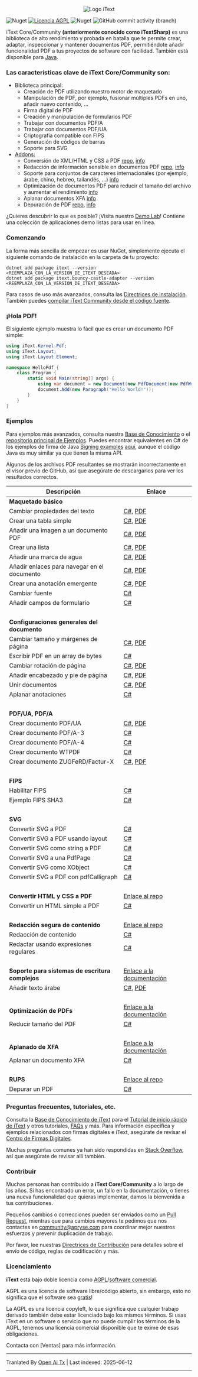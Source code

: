 <p align="center">
    <img src="https://raw.githubusercontent.com/itext/itext-dotnet/develop/assets/iText_Logo_Small.png" alt="Logo iText">
</p>

![Nuget](https://img.shields.io/nuget/v/itext7)
[![Licencia AGPL](https://img.shields.io/badge/license-AGPL-blue.svg)](https://github.com/itext/itext7/blob/master/LICENSE.md)
![Nuget](https://img.shields.io/nuget/dt/itext7)
![GitHub commit activity (branch)](https://img.shields.io/github/commit-activity/m/itext/itext7-dotnet)

iText Core/Community **(anteriormente conocido como iTextSharp)** es una biblioteca de alto rendimiento y probada en batalla que te permite crear, adaptar, inspeccionar y mantener documentos PDF, permitiéndote añadir funcionalidad PDF a tus proyectos de software con facilidad. También está disponible para [Java](https://github.com/itext/itext7).

### Las características clave de iText Core/Community son:

* Biblioteca principal:
    * Creación de PDF utilizando nuestro motor de maquetado
    * Manipulación de PDF, por ejemplo, fusionar múltiples PDFs en uno, añadir nuevo contenido, ...
    * Firma digital de PDF
    * Creación y manipulación de formularios PDF
    * Trabajar con documentos PDF/A
    * Trabajar con documentos PDF/UA
    * Criptografía compatible con FIPS
    * Generación de códigos de barras
    * Soporte para SVG
* [Addons:][all products]
    * Conversión de XML/HTML y CSS a PDF [repo][pdfhtml], [info][pdfhtmlproduct]
    * Redacción de información sensible en documentos PDF [repo][pdfsweep], [info][pdfsweepproduct]
    * Soporte para conjuntos de caracteres internacionales (por ejemplo, árabe, chino, hebreo, tailandés, ...) [info][calligraph]
    * Optimización de documentos PDF para reducir el tamaño del archivo y aumentar el rendimiento [info][optimizer]
    * Aplanar documentos XFA [info][xfa]
    * Depuración de PDF [repo][rups], [info][rupsproduct]

¿Quieres descubrir lo que es posible? ¡Visita nuestro [Demo Lab](https://itextpdf.com/demos)! Contiene una colección de aplicaciones demo listas para usar en línea.

### Comenzando

La forma más sencilla de empezar es usar NuGet, simplemente ejecuta el siguiente comando de instalación en la carpeta de tu proyecto:

```shell
dotnet add package itext --version <REEMPLAZA_CON_LA_VERSION_DE_ITEXT_DESEADA>
dotnet add package itext.bouncy-castle-adapter --version <REEMPLAZA_CON_LA_VERSION_DE_ITEXT_DESEADA>
```

Para casos de uso más avanzados, consulta las [Directrices de instalación](https://kb.itextpdf.com/home/it7kb/installation-guidelines).
También puedes [compilar iText Community desde el código fuente][building].

### ¡Hola PDF!

El siguiente ejemplo muestra lo fácil que es crear un documento PDF simple:

```csharp
using iText.Kernel.Pdf;
using iText.Layout;
using iText.Layout.Element;

namespace HelloPdf {
    class Program {
        static void Main(string[] args) {
            using var document = new Document(new PdfDocument(new PdfWriter("helloworld-pdf.pdf")));
            document.Add(new Paragraph("Hello World!"));
        }
    }
}
```

### Ejemplos

Para ejemplos más avanzados, consulta nuestra [Base de Conocimiento](https://kb.itextpdf.com/home/it7kb/examples) o el [repositorio principal de Ejemplos](https://github.com/itext/i7ns-samples). Puedes encontrar equivalentes en C# de los ejemplos de firma de Java [Signing examples](https://github.com/itext/i7js-signing-examples) [aquí](https://github.com/itext/itext-publications-samples-dotnet/tree/develop/itext/itext.publications), aunque el código Java es muy similar ya que tienen la misma API.

Algunos de los archivos PDF resultantes se mostrarán incorrectamente en el visor previo de GitHub, así que asegúrate de descargarlos para ver los resultados correctos.

| Descripción                                | Enlace                                                                                                                                                                                                                                                                                                   |
|--------------------------------------------|----------------------------------------------------------------------------------------------------------------------------------------------------------------------------------------------------------------------------------------------------------------------------------------------------------|
| **Maquetado básico**                       |                                                                                                                                                                                                                                                                                                          |
| Cambiar propiedades del texto              | [C#](https://github.com/itext/itext-publications-samples-dotnet/blob/master/itext/itext.samples/itext/samples/sandbox/layout/ParagraphTextWithStyle.cs), [PDF](https://github.com/itext/itext-publications-samples-dotnet/blob/master/itext/itext.samples/cmpfiles/sandbox/layout/cmp_paragraphTextWithStyle.pdf)                              |
| Crear una tabla simple                     | [C#](https://github.com/itext/itext-publications-samples-dotnet/blob/master/itext/itext.samples/itext/samples/sandbox/tables/SimpleTable9.cs),  [PDF](https://github.com/itext/itext-publications-samples-dotnet/blob/master/itext/itext.samples/cmpfiles/sandbox/tables/cmp_simple_table9.pdf)                                                  |
| Añadir una imagen a un documento PDF       | [C#](https://github.com/itext/itext-publications-samples-dotnet/blob/master/itext/itext.samples/itext/samples/sandbox/images/MultipleImages.cs), [PDF](https://github.com/itext/itext-publications-samples-dotnet/blob/master/itext/itext.samples/cmpfiles/sandbox/images/cmp_multiple_images.pdf)                                             |
| Crear una lista                            | [C#](https://github.com/itext/itext-publications-samples-dotnet/blob/master/itext/itext.samples/itext/samples/sandbox/objects/NestedLists.cs), [PDF](https://github.com/itext/itext-publications-samples-dotnet/blob/master/itext/itext.samples/cmpfiles/sandbox/objects/cmp_nested_list.pdf)                                                  |                                                                                                                                                                                                      
| Añadir una marca de agua                   | [C#](https://github.com/itext/itext-publications-samples-dotnet/blob/master/itext/itext.samples/itext/samples/sandbox/events/Watermarking.cs),  [PDF](https://github.com/itext/itext-publications-samples-dotnet/blob/master/itext/itext.samples/cmpfiles/sandbox/events/cmp_watermarkings.pdf)                                              |
| Añadir enlaces para navegar en el documento| [C#](https://github.com/itext/itext-publications-samples-dotnet/blob/master/itext/itext.samples/itext/samples/sandbox/annotations/AddLinkAnnotation5.cs),  [PDF](https://github.com/itext/itext-publications-samples-dotnet/blob/master/itext/itext.samples/cmpfiles/sandbox/annotations/cmp_add_link_annotation5.pdf)                         |
| Crear una anotación emergente              | [C#](https://github.com/itext/itext-publications-samples-dotnet/blob/master/itext/itext.samples/itext/samples/sandbox/annotations/MovePopup.cs),  [PDF](https://github.com/itext/itext-publications-samples-dotnet/blob/master/itext/itext.samples/cmpfiles/sandbox/annotations/cmp_move_popup.pdf)                                            |
| Cambiar fuente                             | [C#](https://github.com/itext/itext-publications-samples-dotnet/blob/master/itext/itext.samples/itext/samples/sandbox/layout/ParagraphTextWithStyle.cs)                                                                                                                                                 |
| Añadir campos de formulario                | [C#](https://kb.itextpdf.com/home/it7kb/examples/forms-in-itext-core-8-0-0)                                                                                                                                                                                                                             |
 <br>                                       |                                                                                                                                                                                                                                                                                                         |
| **Configuraciones generales del documento**|                                                                                                                                                                                                                                                                                                          |
| Cambiar tamaño y márgenes de página        | [C#](https://github.com/itext/itext-publications-samples-dotnet/blob/master/itext/itext.samples/itext/samples/sandbox/layout/PageSizeAndMargins.cs),  [PDF](https://github.com/itext/itext-publications-samples-dotnet/blob/master/itext/itext.samples/cmpfiles/sandbox/layout/cmp_pageSizeAndMargins.pdf)                                     |
| Escribir PDF en un array de bytes          | [C#](https://stackoverflow.com/a/67411657/10015628)                                                                                                                                                                                                                                                     |
| Cambiar rotación de página                 | [C#](https://github.com/itext/itext-publications-samples-dotnet/blob/master/itext/itext.samples/itext/samples/sandbox/events/PageRotation.cs),  [PDF](https://github.com/itext/itext-publications-samples-dotnet/blob/master/itext/itext.samples/cmpfiles/sandbox/events/cmp_page_rotation.pdf)                                              |
| Añadir encabezado y pie de página          | [C#](https://github.com/itext/itext-publications-samples-dotnet/blob/master/itext/itext.samples/itext/samples/sandbox/events/TextFooter.cs),  [PDF](https://github.com/itext/itext-publications-samples-dotnet/blob/master/itext/itext.samples/cmpfiles/sandbox/events/cmp_text_footer.pdf)                                                  |
| Unir documentos                            | [C#](https://github.com/itext/itext-publications-samples-dotnet/blob/master/itext/itext.samples/itext/samples/sandbox/merge/AddCover1.cs),  [PDF](https://github.com/itext/itext-publications-samples-dotnet/blob/master/itext/itext.samples/cmpfiles/sandbox/merge/cmp_add_cover.pdf)                                                         |
| Aplanar anotaciones                        | [C#](https://kb.itextpdf.com/home/it7kb/examples/high-level-annotation-flattening)                                                                                                                                                                                                                      |
| <br>                                       |                                                                                                                                                                                                                                                                                                         |
| **PDF/UA, PDF/A**                          |                                                                                                                                                                                                                                                                                                         |
| Crear documento PDF/UA                     | [C#](https://github.com/itext/itext-publications-samples-dotnet/blob/master/itext/itext.samples/itext/samples/sandbox/pdfua/PdfUA.cs),  [PDF](https://github.com/itext/itext-publications-samples-dotnet/blob/master/itext/itext.samples/cmpfiles/sandbox/pdfua/cmp_pdf_ua.pdf)                                                               |
| Crear documento PDF/A-3                    | [C#](https://github.com/itext/itext-publications-samples-dotnet/blob/master/itext/itext.samples/itext/samples/sandbox/pdfa/PdfA3.cs)                                                                                                                                                                   |
| Crear documento PDF/A-4                    | [C#](https://github.com/itext/itext-publications-samples-dotnet/blob/master/itext/itext.samples/itext/samples/sandbox/pdfa/PdfA4.cs)                                                                                                                                                                  |
| Crear documento WTPDF                      | [C#](https://github.com/itext/itext-publications-samples-dotnet/blob/master/itext/itext.samples/itext/samples/sandbox/pdfua/Wtpdf.cs)                                                                                                                                                                 |
| Crear documento ZUGFeRD/Factur-X           | [C#](https://github.com/itext/itext-publications-samples-dotnet/blob/master/itext/itext.samples/itext/samples/sandbox/zugferd/BasicSample.cs), [PDF](https://github.com/itext/itext-publications-samples-dotnet/blob/master/itext/itext.samples/cmpfiles/sandbox/zugferd/cmp_invoice_with_zugferd.pdf) |
| <br>                                       |                                                                                                                                                                                                                                                                                                         |
| **FIPS**                                   |                                                                                                                                                                                                                                                                                                         |
| Habilitar FIPS                             | [C#](https://kb.itextpdf.com/home/it7kb/releases/release-itext-core-8-0-0/breaking-changes-for-itext-core-8-0-0/bouncy-castle-changes)                                                                                                                                                                 |
| Ejemplo FIPS SHA3                          | [C#](https://kb.itextpdf.com/home/it7kb/examples/fips-sha3-examples-for-itext-core-8-0-0)                                                                                                                                                                                                              |
| <br>                                       |                                                                                                                                                                                                                                                                                                         |
| **SVG**                                    |                                                                                                                                                                                                                                                                                                         |
| Convertir SVG a PDF                        | [C#](https://github.com/itext/itext-publications-samples-dotnet/blob/master/itext/itext.samples/itext/samples/sandbox/svg/ConvertSvgToPdf.cs)                                                                                                                                                         |
| Convertir SVG a PDF usando layout          | [C#](https://github.com/itext/itext-publications-samples-dotnet/blob/master/itext/itext.samples/itext/samples/sandbox/svg/ConvertSvgToLayoutImage.cs)                                                                                                                                                 |
| Convertir SVG como string a PDF            | [C#](https://github.com/itext/itext-publications-samples-dotnet/blob/master/itext/itext.samples/itext/samples/sandbox/svg/ConvertSvgStringToPdf.cs)                                                                                                                                                   |
| Convertir SVG a una PdfPage                | [C#](https://github.com/itext/itext-publications-samples-dotnet/blob/master/itext/itext.samples/itext/samples/sandbox/svg/ConvertSvgToPdfPage.cs)                                                                                                                                                     |
| Convertir SVG como XObject                 | [C#](https://github.com/itext/itext-publications-samples-dotnet/blob/master/itext/itext.samples/itext/samples/sandbox/svg/ConvertSvgToXObject.cs)                                                                                                                                                     |
| Convertir SVG a PDF con pdfCalligraph      | [C#](https://github.com/itext/itext-publications-samples-dotnet/blob/master/itext/itext.samples/itext/samples/sandbox/svg/ConvertSvgToPdfWithPdfCalligraph.cs)                                                                                                                                        |
| <br>                                       |                                                                                                                                                                                                                                                                                                         |
| **Convertir HTML y CSS a PDF**             | [Enlace al repo](https://github.com/itext/i7j-pdfhtml)                                                                                                                                                                                                                                                 |
| Convertir un HTML simple a PDF             | [C#](https://kb.itextpdf.com/home/it7kb/ebooks/itext-7-converting-html-to-pdf-with-pdfhtml)                                                                                                                                                                                                            |
| <br>                                       |                                                                                                                                                                                                                                                                                                         |
| **Redacción segura de contenido**          | [Enlace al repo](https://github.com/itext/i7j-pdfsweep)                                                                                                                                                                                                                                                |
| Redacción de contenido                     | [C#](https://kb.itextpdf.com/home/it7kb/examples/removing-content-with-pdfsweep)                                                                                                                                                                                                                       |
| Redactar usando expresiones regulares      | [C#](https://itextpdf.com/products/pdf-redaction-pdfsweep)                                                                                                                                                                                                                                             |
| <br>                                       |                                                                                                                                                                                                                                                                                                         |
| **Soporte para sistemas de escritura complejos** | [Enlace a la documentación](https://itextpdf.com/products/pdfcalligraph)                                                                                                                                                                                                                               |
| Añadir texto árabe                         | [C#](https://github.com/itext/itext-publications-samples-dotnet/blob/master/itext/itext.samples/itext/samples/sandbox/typography/arabic/ArabicWordSpacing.cs), [PDF](https://github.com/itext/itext-publications-samples-dotnet/blob/master/itext/itext.samples/cmpfiles/sandbox/typography/cmp_ArabicWordSpacing.pdf)                     |
| <br>                                       |                                                                                                                                                                                                                                                                                                         |
| **Optimización de PDFs**                   | [Enlace a la documentación](https://itextpdf.com/products/compress-pdf-pdfoptimizer)                                                                                                                                                                                                                   |
| Reducir tamaño del PDF                     | [C#](https://itextpdf.com/products/compress-pdf-pdfoptimizer)                                                                                                                                                                                                                                          |
| <br>                                       |                                                                                                                                                                                                                                                                                                         |
| **Aplanado de XFA**                        | [Enlace a la documentación](https://itextpdf.com/products/flatten-pdf-pdfxfa)                                                                                                                                                                                                                          |
| Aplanar un documento XFA                   | [C#](https://itextpdf.com/products/flatten-pdf-pdfxfa)                                                                                                                                                                                                                                                 |
| <br>                                       |                                                                                                                                                                                                                                                                                                         |
| **RUPS**                                   | [Enlace al repo](https://github.com/itext/i7j-rups)                                                                                                                                                                                                                                                    |
| Depurar un PDF                             | [C#](https://github.com/itext/i7j-rups/releases/latest)                                                                                                                                                                                                                                                |

### Preguntas frecuentes, tutoriales, etc. ###

Consulta la [Base de Conocimiento de iText](https://kb.itextpdf.com) para el [Tutorial de inicio rápido de iText](https://kb.itextpdf.com/home/it7kb/ebooks/itext-jump-start-tutorial-for-net) y otros tutoriales, [FAQs](https://kb.itextpdf.com/home/it7kb/faq) y más. Para información específica y ejemplos relacionados con firmas digitales e iText, asegúrate de revisar el [Centro de Firmas Digitales](https://kb.itextpdf.com/home/it7kb/digital-signatures-hub).

Muchas preguntas comunes ya han sido respondidas en [Stack Overflow](https://stackoverflow.com/questions/tagged/itext+itext7), así que asegúrate de revisar allí también.

### Contribuir

Muchas personas han contribuido a **iText Core/Community** a lo largo de los años. Si has encontrado un error, un fallo en la documentación, o tienes una nueva funcionalidad que quieras implementar, damos la bienvenida a tus contribuciones.

Pequeños cambios o correcciones pueden ser enviados como un [Pull Request](https://github.com/itext/itext7-dotnet/pulls), mientras que para cambios mayores te pedimos que nos contactes en community@apryse.com para coordinar mejor nuestros esfuerzos y prevenir duplicación de trabajo.

Por favor, lee nuestras [Directrices de Contribución][contributing] para detalles sobre el envío de código, reglas de codificación y más.

### Licenciamiento

**iText** está bajo doble licencia como [AGPL][agpl]/[software comercial][sales].

AGPL es una licencia de software libre/código abierto, sin embargo, esto no significa que el software sea [gratis][gratis]!

La AGPL es una licencia copyleft, lo que significa que cualquier trabajo derivado también debe estar licenciado bajo los mismos términos. Si usas iText en un software o servicio que no puede cumplir los términos de la AGPL, tenemos una licencia comercial disponible que te exime de esas obligaciones.

Contacta con [Ventas] para más información.

[agpl]: LICENSE.md

[building]: BUILDING.md

[contributing]: CONTRIBUTING.md

[layoutMd]: layout/README.md

[itext]: https://itextpdf.com/

[github]: https://github.com/itext/itext7

[latest]: https://github.com/itext/itext7/releases/latest

[sales]: https://itextpdf.com/sales

[gratis]: https://en.wikipedia.org/wiki/Gratis_versus_libre

[rups]: https://github.com/itext/i7j-rups

[pdfhtml]: https://github.com/itext/i7n-pdfhtml

[pdfsweep]: https://github.com/itext/i7n-pdfsweep

[itext7net]: https://github.com/itext/itext7-dotnet
[pdfsweepproduct]: https://itextpdf.com/products/pdf-redaction-pdfsweep

[optimizer]: https://itextpdf.com/products/compress-pdf-pdfoptimizer

[all products]: https://itextpdf.com/products

[pdfhtmlproduct]: https://itextpdf.com/products/itext-pdf-html

[xfa]: https://itextpdf.com/products/flatten-pdf-pdfxfa

[rupsproduct]: https://itextpdf.com/products/rups

[calligraph]: https://itextpdf.com/products/pdfcalligraph

---

Tranlated By [Open Ai Tx](https://github.com/OpenAiTx/OpenAiTx) | Last indexed: 2025-06-12

---